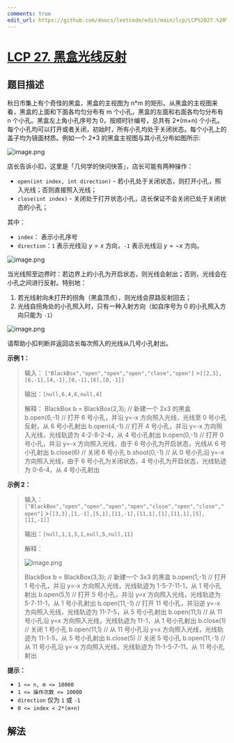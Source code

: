 ```yaml
---
comments: true
edit_url: https://github.com/doocs/leetcode/edit/main/lcp/LCP%2027.%20%E9%BB%91%E7%9B%92%E5%85%89%E7%BA%BF%E5%8F%8D%E5%B0%84/README.md
---
```


# [LCP 27. 黑盒光线反射](https://leetcode.cn/problems/IQvJ9i)

## 题目描述

<!-- 这里写题目描述 -->

秋日市集上有个奇怪的黑盒，黑盒的主视图为 n\*m 的矩形。从黑盒的主视图来看，黑盒的上面和下面各均匀分布有 m 个小孔，黑盒的左面和右面各均匀分布有 n 个小孔。黑盒左上角小孔序号为 0，按顺时针编号，总共有 2\*(m+n) 个小孔。每个小孔均可以打开或者关闭，初始时，所有小孔均处于关闭状态。每个小孔上的盖子均为镜面材质。例如一个 2\*3 的黑盒主视图与其小孔分布如图所示:

![image.png](https://fastly.jsdelivr.net/gh/doocs/leetcode@main/lcp/LCP%2027.%20黑盒光线反射/images/1598951281-ZCBrif-image.png)

店长告诉小扣，这里是「几何学的快问快答」，店长可能有两种操作：

-   `open(int index, int direction)` - 若小孔处于关闭状态，则打开小孔，照入光线；否则直接照入光线；
-   `close(int index)` - 关闭处于打开状态小孔，店长保证不会关闭已处于关闭状态的小孔；

其中：

-   `index`： 表示小孔序号
-   `direction`：`1` 表示光线沿 $y=x$ 方向，`-1` 表示光线沿 $y=-x$ 方向。

![image.png](https://fastly.jsdelivr.net/gh/doocs/leetcode@main/lcp/LCP%2027.%20黑盒光线反射/images/1599620810-HdOlMi-image.png)

当光线照至边界时：若边界上的小孔为开启状态，则光线会射出；否则，光线会在小孔之间进行反射。特别地：

1. 若光线射向未打开的拐角（黑盒顶点），则光线会原路反射回去；
2. 光线自拐角处的小孔照入时，只有一种入射方向（如自序号为 0 的小孔照入方向只能为 `-1`）

![image.png](https://fastly.jsdelivr.net/gh/doocs/leetcode@main/lcp/LCP%2027.%20黑盒光线反射/images/1598953840-DLiAsf-image.png)

请帮助小扣判断并返回店长每次照入的光线从几号小孔射出。

**示例 1：**

> 输入：
> `["BlackBox","open","open","open","close","open"]` >`[[2,3],[6,-1],[4,-1],[0,-1],[6],[0,-1]]`
>
> 输出：`[null,6,4,6,null,4]`
>
> 解释：
> BlackBox b = BlackBox(2,3); // 新建一个 2x3 的黑盒
> b.open(6,-1) // 打开 6 号小孔，并沿 y=-x 方向照入光线，光线至 0 号小孔反射，从 6 号小孔射出
> b.open(4,-1) // 打开 4 号小孔，并沿 y=-x 方向照入光线，光线轨迹为 4-2-8-2-4，从 4 号小孔射出
> b.open(0,-1) // 打开 0 号小孔，并沿 y=-x 方向照入光线，由于 6 号小孔为开启状态，光线从 6 号小孔射出
> b.close(6) // 关闭 6 号小孔
> b.shoot(0,-1) // 从 0 号小孔沿 y=-x 方向照入光线，由于 6 号小孔为关闭状态，4 号小孔为开启状态，光线轨迹为 0-6-4，从 4 号小孔射出

**示例 2：**

> 输入：
> `["BlackBox","open","open","open","open","close","open","close","open"]` >`[[3,3],[1,-1],[5,1],[11,-1],[11,1],[1],[11,1],[5],[11,-1]]`
>
> 输出：`[null,1,1,5,1,null,5,null,11]`
>
> 解释：
>
> ![image.png](https://fastly.jsdelivr.net/gh/doocs/leetcode@main/lcp/LCP%2027.%20黑盒光线反射/images/1599204202-yGDMVk-image.png)
>
> BlackBox b = BlackBox(3,3); // 新建一个 3x3 的黑盒
> b.open(1,-1) // 打开 1 号小孔，并沿 y=-x 方向照入光线，光线轨迹为 1-5-7-11-1，从 1 号小孔射出
> b.open(5,1) // 打开 5 号小孔，并沿 y=x 方向照入光线，光线轨迹为 5-7-11-1，从 1 号小孔射出
> b.open(11,-1) // 打开 11 号小孔，并沿逆 y=-x 方向照入光线，光线轨迹为 11-7-5，从 5 号小孔射出
> b.open(11,1) // 从 11 号小孔沿 y=x 方向照入光线，光线轨迹为 11-1，从 1 号小孔射出
> b.close(1) // 关闭 1 号小孔
> b.open(11,1) // 从 11 号小孔沿 y=x 方向照入光线，光线轨迹为 11-1-5，从 5 号小孔射出
> b.close(5) // 关闭 5 号小孔
> b.open(11,-1) // 从 11 号小孔沿 y=-x 方向照入光线，光线轨迹为 11-1-5-7-11，从 11 号小孔射出

**提示：**

-   `1 <= n, m <= 10000`
-   `1 <= 操作次数 <= 10000`
-   `direction` 仅为 `1` 或 `-1`
-   `0 <= index < 2*(m+n)`

## 解法

<!-- end -->
